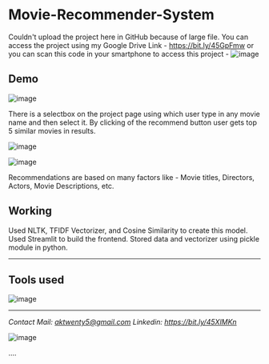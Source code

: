 # Movie-Recommender-System

Couldn't upload the project here in GitHub because of large file.
You can access the project using my Google Drive Link - https://bit.ly/45GpFmw
or you can scan this code in your smartphone to access this project - ![image](https://github.com/anmolkumarfromspn/Movie-Recommender-System/assets/128449996/e7d0d053-38f6-499f-9857-df699303c42c)

## Demo

![image](https://github.com/anmolkumarfromspn/Movie-Recommender-System/assets/128449996/56f99f42-bda8-4c26-8d67-9563fc580a27)

There is a selectbox on the project page using which user type in any movie name and then select it.
By clicking of the recommend button user gets top 5 similar movies in results.

![image](https://github.com/anmolkumarfromspn/Movie-Recommender-System/assets/128449996/42da4279-0be7-4d48-a171-8c27dd83b47d)

![image](https://github.com/anmolkumarfromspn/Movie-Recommender-System/assets/128449996/7c0f79f6-e69b-46b5-9b6a-0a5aa269c8a8)

Recommendations are based on many factors like - Movie titles, Directors, Actors, Movie Descriptions, etc.

## Working

Used NLTK, TFIDF Vectorizer, and Cosine Similarity to create this model.
Used Streamlit to build the frontend.
Stored data and vectorizer using pickle module in python.

-----------------------------------------------------------------------------------------------------

## Tools used

![image](https://github.com/anmolkumarfromspn/Instahyre-Job-Analytics-Job-Finder/assets/128449996/541d02e0-3d09-4070-825d-f799e6367866)

-----------------------------------------------------------------------------------------------------

*Contact Mail: aktwenty5@gmail.com*
*Linkedin: https://bit.ly/45XlMKn*


![image](https://github.com/anmolkumarfromspn/Christmas-Sales-Analysis/assets/128449996/58a5eea1-07ac-459c-bd55-e5748181530b)

....



